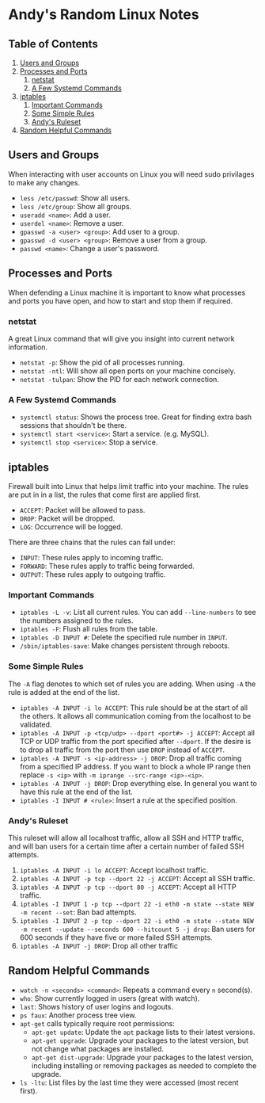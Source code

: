 # Andy's Random Linux Notes

## Table of Contents

1. [Users and Groups](#users-and-groups)
2. [Processes and Ports](#processes-and-ports)
    1. [netstat](#netstat)
    2. [A Few Systemd Commands](#a-few-systemd-commands)
3. [iptables](#iptables)
    1. [Important Commands](#important-commands)
    2. [Some Simple Rules](#some-simple-rules)
    3. [Andy's Ruleset](#andys-ruleset)
4. [Random Helpful Commands](#random-helpful-commands)

## Users and Groups

When interacting with user accounts on Linux you will need sudo privilages to
make any changes.

* `less /etc/passwd`:  Show all users.
* `less /etc/group`: Show all groups.
* `useradd <name>`: Add a user.
* `userdel <name>`: Remove a user.
* `gpasswd -a <user> <group>`: Add user to a group.
* `gpasswd -d <user> <group>`: Remove a user from a group.
* `passwd <name>`: Change a user's password.

## Processes and Ports

When defending a Linux machine it is important to know what processes and ports
you have open, and how to start and stop them if required.

### netstat

A great Linux command that will give you insight into current network information.

* `netstat -p`: Show the pid of all processes running.
* `netstat -ntl`: Will show all open ports on your machine concisely.
* `netstat -tulpan`: Show the PID for each network connection.

### A Few Systemd Commands

* `systemctl status`: Shows the process tree. Great for finding extra bash
sessions that shouldn't be there.
* `systemctl start <service>`: Start a service. (e.g. MySQL).
* `systemctl stop <service>`: Stop a service.

## iptables

Firewall built into Linux that helps limit traffic into your machine. The rules
are put in in a list, the rules that come first are applied first.

* `ACCEPT`: Packet will be allowed to pass.
* `DROP`: Packet will be dropped.
* `LOG`: Occurrence will be logged.

There are three chains that the rules can fall under:

* `INPUT`: These rules apply to incoming traffic.
* `FORWARD`: These rules apply to traffic being forwarded.
* `OUTPUT`: These rules apply to outgoing traffic.

### Important Commands

* `iptables -L -v`: List all current rules. You can add `--line-numbers` to see
the numbers assigned to the rules.
* `iptables -F`: Flush all rules from the table.
* `iptables -D INPUT #`: Delete the specified rule number in `INPUT`.
* `/sbin/iptables-save`: Make changes persistent through reboots.

### Some Simple Rules

The `-A` flag denotes to which set of rules you are adding. When using `-A` the rule
is added at the end of the list.

* `iptables -A INPUT -i lo ACCEPT`: This rule should be at the start of all the
others. It allows all communication coming from the localhost to be validated.
* `iptables -A INPUT -p <tcp/udp> --dport <port#> -j ACCEPT`: Accept all TCP
or UDP traffic from the port specified after `--dport`. If the desire is to drop
all traffic from the port then use `DROP` instead of `ACCEPT`.
* `iptables -A INPUT -s <ip-address> -j DROP`: Drop all traffic coming from a
specified IP address. If you want to block a whole IP range then replace `-s <ip>`
with `-m iprange --src-range <ip>-<ip>`.
* `iptables -A INPUT -j DROP`: Drop everything else. In general you want to
have this rule at the end of the list.
* `iptables -I INPUT # <rule>`: Insert a rule at the specified position.

### Andy's Ruleset

This ruleset will allow all localhost traffic, allow all SSH and HTTP traffic,
and will ban users for a certain time after a certain number of failed SSH attempts.

1. `iptables -A INPUT -i lo ACCEPT`: Accept localhost traffic.
2. `iptables -A INPUT -p tcp --dport 22 -j ACCEPT`: Accept all SSH traffic.
3. `iptables -A INPUT -p tcp --dport 80 -j ACCEPT`: Accept all HTTP traffic.
4. `iptables -I INPUT 1 -p tcp --dport 22 -i eth0 -m state --state NEW -m recent
 --set`: Ban bad attempts.
5. `iptables -I INPUT 2 -p tcp --dport 22 -i eth0 -m state --state NEW -m recent
 --update --seconds 600 --hitcount 5 -j drop`: Ban users for 600 seconds if they
 have five or more failed SSH attempts.
6. `iptables -A INPUT -j DROP`: Drop all other traffic

## Random Helpful Commands

* `watch -n <seconds> <command>`: Repeats a command every `n` second(s).
* `who`: Show currently logged in users (great with watch).
* `last`: Shows history of user logins and logouts.
* `ps faux`: Another process tree view.
* `apt-get` calls typically require root permissions:
  * `apt-get update`: Update the `apt` package lists to their latest versions.
  * `apt-get upgrade`: Upgrade your packages to the latest version, but not change
what packages are installed.
  * `apt-get dist-upgrade`: Upgrade your packages to the latest version, including
installing or removing packages as needed to complete the upgrade.
* `ls -ltu`: List files by the last time they were accessed (most recent first).
